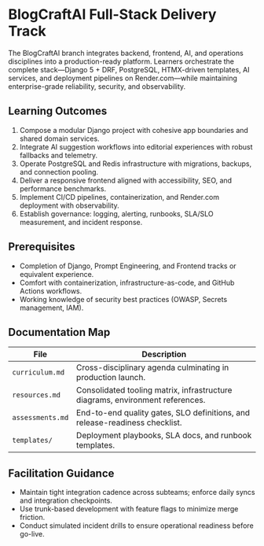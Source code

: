 # BlogCraftAI Full-Stack Delivery Track

The BlogCraftAI branch integrates backend, frontend, AI, and operations disciplines into a production-ready platform. Learners orchestrate the complete stack—Django 5 + DRF, PostgreSQL, HTMX-driven templates, AI services, and deployment pipelines on Render.com—while maintaining enterprise-grade reliability, security, and observability.

## Learning Outcomes

1. Compose a modular Django project with cohesive app boundaries and shared domain services.
2. Integrate AI suggestion workflows into editorial experiences with robust fallbacks and telemetry.
3. Operate PostgreSQL and Redis infrastructure with migrations, backups, and connection pooling.
4. Deliver a responsive frontend aligned with accessibility, SEO, and performance benchmarks.
5. Implement CI/CD pipelines, containerization, and Render.com deployment with observability.
6. Establish governance: logging, alerting, runbooks, SLA/SLO measurement, and incident response.

## Prerequisites

- Completion of Django, Prompt Engineering, and Frontend tracks or equivalent experience.
- Comfort with containerization, infrastructure-as-code, and GitHub Actions workflows.
- Working knowledge of security best practices (OWASP, Secrets management, IAM).

## Documentation Map

| File | Description |
| --- | --- |
| `curriculum.md` | Cross-disciplinary agenda culminating in production launch. |
| `resources.md` | Consolidated tooling matrix, infrastructure diagrams, environment references. |
| `assessments.md` | End-to-end quality gates, SLO definitions, and release-readiness checklist. |
| `templates/` | Deployment playbooks, SLA docs, and runbook templates. |

## Facilitation Guidance

- Maintain tight integration cadence across subteams; enforce daily syncs and integration checkpoints.
- Use trunk-based development with feature flags to minimize merge friction.
- Conduct simulated incident drills to ensure operational readiness before go-live.

